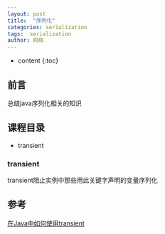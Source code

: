 ```yaml
---
layout: post
title:  "序列化"
categories: serialization
tags:  serialization
author: 网络
---
```


* content
{:toc}


## 前言

总结java序列化相关的知识

##  课程目录
* transient







### transient

transient阻止实例中那些用此关键字声明的变量序列化

## 参考

[在Java中如何使用transient](http://www.importnew.com/12611.html)